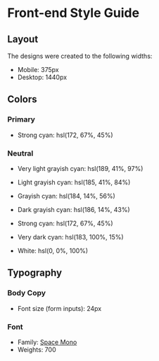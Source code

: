 # Front-end Style Guide

## Layout

The designs were created to the following widths:

-   Mobile: 375px
-   Desktop: 1440px

## Colors

### Primary

-   Strong cyan: hsl(172, 67%, 45%)

### Neutral

-   Very light grayish cyan: hsl(189, 41%, 97%)
-   Light grayish cyan: hsl(185, 41%, 84%)
-   Grayish cyan: hsl(184, 14%, 56%)
-   Dark grayish cyan: hsl(186, 14%, 43%)
-   Strong cyan: hsl(172, 67%, 45%)
-   Very dark cyan: hsl(183, 100%, 15%)

-   White: hsl(0, 0%, 100%)

## Typography

### Body Copy

-   Font size (form inputs): 24px

### Font

-   Family: [Space Mono](https://fonts.google.com/specimen/Space+Mono)
-   Weights: 700
